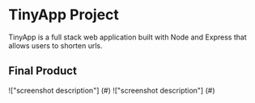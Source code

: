 # TinyApp Project

TinyApp is a full stack web application built with Node and Express that allows users to shorten urls.

## Final Product

!["screenshot description"] (#)
!["screenshot description"] (#)
